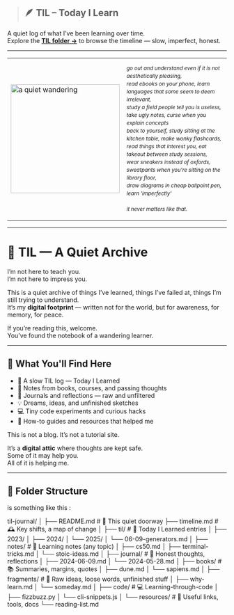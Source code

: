 > ## 🪶 **TIL – Today I Learn**  
 A quiet log of what I’ve been learning over time.  
 Explore the [**TIL folder →**](TIL) to browse the timeline — slow, imperfect, honest.

---

<table>
  <tr>
    <td>
      <img src="https://i.pinimg.com/originals/a0/6e/b3/a06eb3440bb5bbc0ca8166c5cbb2721f.gif" width="250px" alt="a quiet wandering">
    </td>
    <td>
      <p style="font-size: 12px; line-height: 1.5em;">
        <em>
        go out and understand even if it is not aesthetically pleasing,<br>
        read ebooks on your phone, learn languages that some seem to deem irrelevant,<br>
        study a field people tell you is useless, take ugly notes, curse when you explain concepts<br>
        back to yourself, study sitting at the kitchen table, make wonky flashcards,<br>
        read things that interest you, eat takeout between study sessions,<br>
        wear sneakers instead of oxfords, sweatpants when you're sitting on the library floor,<br>
        draw diagrams in cheap ballpoint pen, learn 'imperfectly'<br><br>
        it never matters like that.
        </em>
      </p>
    </td>
  </tr>
</table>

---

# 🌱 TIL — A Quiet Archive

I’m not here to teach you.  
I’m not here to impress you.

This is a quiet archive of things I’ve learned, things I’ve failed at, things I’m still trying to understand.  
It’s my **digital footprint** — written not for the world, but for awareness, for memory, for peace.

If you’re reading this, welcome.  
You’ve found the notebook of a wandering learner.

---

## 📘 What You'll Find Here

- 📅 A slow TIL log — Today I Learned  
- 🧠 Notes from books, courses, and passing thoughts  
- 💭 Journals and reflections — raw and unfiltered  
- 💡 Dreams, ideas, and unfinished sketches  
- 💻 Tiny code experiments and curious hacks  
- 🔧 How-to guides and resources that helped me  

This is not a blog. It’s not a tutorial site.

It’s a **digital attic** where thoughts are kept safe.  
Some of it may help you.  
All of it is helping me.

---

## 📁 Folder Structure
is something like this : 

til-journal/
│
├── README.md                 # 📜 This quiet doorway
├── timeline.md              # 🕰️ Key shifts, a map of change
│
├── til/                     # 🌱 Today I Learned entries
│   ├── 2023/
│   ├── 2024/
│   └── 2025/
│       └── 06-09-generators.md
│
├── notes/                   # 🧠 Learning notes (any topic)
│   ├── cs50.md
│   ├── terminal-tricks.md
│   └── stoic-ideas.md
│
├── journal/                 # 💭 Honest thoughts, reflections
│   ├── 2024-06-09.md
│   └── 2024-05-28.md
│
├── books/                   # 📚 Summaries, margins, quotes
│   ├── dune.md
│   └── sapiens.md
│
├── fragments/               # 🧷 Raw ideas, loose words, unfinished stuff
│   ├── why-learn.md
│   └── someday.md
│
├── code/                    # 💻 Learning-through-code
│   ├── fizzbuzz.py
│   └── cli-snippets.js
│
└── resources/               # 🔗 Useful links, tools, docs
    └── reading-list.md


